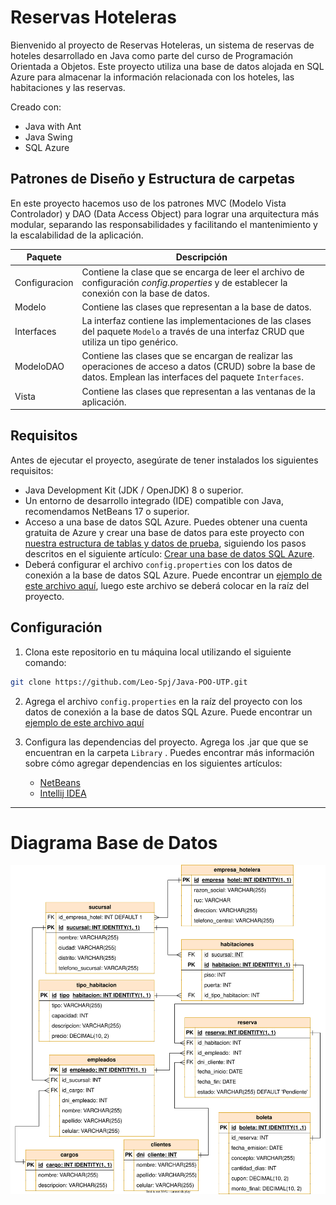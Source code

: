 # Reservas Hoteleras

Bienvenido al proyecto de Reservas Hoteleras, un sistema de reservas de hoteles desarrollado en Java como parte del curso de Programación Orientada a Objetos. Este proyecto utiliza una base de datos alojada en SQL Azure para almacenar la información relacionada con los hoteles, las habitaciones y las reservas.

Creado con:
* Java with Ant
* Java Swing
* SQL Azure


## Patrones de Diseño y Estructura de carpetas

En este proyecto hacemos uso de los patrones MVC (Modelo Vista Controlador) y DAO (Data Access Object) para lograr una arquitectura más modular, separando las responsabilidades y facilitando el mantenimiento y la escalabilidad de la aplicación.

| Paquete | Descripción |
|-----|--------|
| Configuracion | Contiene la clase que se encarga de leer el archivo de configuración *config.properties* y de establecer la conexión con la base de datos. |
| Modelo | Contiene las clases que representan a la base de datos. |
| Interfaces | La interfaz contiene las implementaciones de las clases del paquete `Modelo` a través de una interfaz CRUD que utiliza un tipo genérico. |
| ModeloDAO | Contiene las clases que se encargan de realizar las operaciones de acceso a datos (CRUD) sobre la base de datos. Emplean las interfaces del paquete `Interfaces`. |
| Vista | Contiene las clases que representan a las ventanas de la aplicación.   |




## Requisitos

Antes de ejecutar el proyecto, asegúrate de tener instalados los siguientes requisitos:

- Java Development Kit (JDK / OpenJDK) 8 o superior.
- Un entorno de desarrollo integrado (IDE) compatible con Java, recomendamos NetBeans 17 o superior.
- Acceso a una base de datos SQL Azure. Puedes obtener una cuenta gratuita de Azure y crear una base de datos para este proyecto con [nuestra estructura de tablas y datos de prueba](https://github.com/Leo-Spj/Java-POO-UTP/tree/main/Base%20de%20Datos), siguiendo los pasos descritos en el siguiente artículo: [Crear una base de datos SQL Azure](https://docs.microsoft.com/en-us/azure/azure-sql/database/single-database-create-quickstart?tabs=azure-portal).
- Deberá configurar el archivo `config.properties` con los datos de conexión a la base de datos SQL Azure. Puede encontrar un [ejemplo de este archivo aquí](https://github.com/Leo-Spj/Java-POO-UTP/blob/main/Base%20de%20Datos/config.properties), luego este archivo se deberá colocar en la raíz del proyecto.

## Configuración

1. Clona este repositorio en tu máquina local utilizando el siguiente comando:

```bash
git clone https://github.com/Leo-Spj/Java-POO-UTP.git
```	

2. Agrega el archivo `config.properties` en la raíz del proyecto con los datos de conexión a la base de datos SQL Azure. Puede encontrar un [ejemplo de este archivo aquí](https://github.com/Leo-Spj/Java-POO-UTP/blob/main/Base%20de%20Datos/config.properties)

3. Configura las dependencias del proyecto. Agrega los .jar que que se encuentran en la carpeta `Library` . Puedes encontrar más información sobre cómo agregar dependencias en los siguientes artículos: 
    * [NetBeans](https://parzibyte.me/blog/2019/02/15/anadir-librerias-archivos-jar-netbeans/)
    * [Intellij IDEA](https://www.jetbrains.com/help/idea/library.html#add-library-to-module-dependencies)
    


-------------------------


# Diagrama Base de Datos

![PlantUML](./diagramaBD/diagrama.svg)

